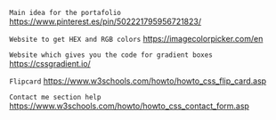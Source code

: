 
`Main idea for the portafolio`
https://www.pinterest.es/pin/502221795956721823/

`Website to get HEX and RGB colors`
https://imagecolorpicker.com/en

`Website which gives you the code for gradient boxes`
https://cssgradient.io/

`Flipcard`
https://www.w3schools.com/howto/howto_css_flip_card.asp

`Contact me section help`
https://www.w3schools.com/howto/howto_css_contact_form.asp